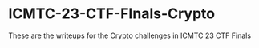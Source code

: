 # ICMTC-23-CTF-FInals-Crypto
These are the writeups for the Crypto challenges in ICMTC 23 CTF Finals
